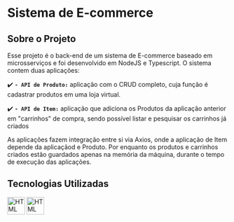 # Sistema de E-commerce
## Sobre o Projeto
Esse projeto é o back-end de um sistema de E-commerce baseado em microsserviços e foi desenvolvido em NodeJS e Typescript. O sistema contem duas aplicações:

:heavy_check_mark: **`- API de Produto:`** aplicação com o CRUD completo, cuja função é cadastrar produtos em uma loja virtual.

:heavy_check_mark: **`- API de Item:`** aplicação que adiciona os Produtos da aplicação anterior em "carrinhos" de compra, sendo possível listar e pesquisar os carrinhos já criados

As aplicações fazem integração entre si via Axios, onde a aplicação de Item depende da aplicaçãod e Produto. Por enquanto os produtos e carrinhos criados estão guardados apenas na memória da máquina, durante o tempo de execução das aplicações.

## Tecnologias Utilizadas

<div>
    <img src="https://cdn.jsdelivr.net/gh/devicons/devicon/icons/nodejs/nodejs-original-wordmark.svg" alt="HTML" width="40" height="40"/>          
    <img src="https://cdn.jsdelivr.net/gh/devicons/devicon/icons/typescript/typescript-plain.svg" alt="HTML" width="40" height="40"/>    
</div>
